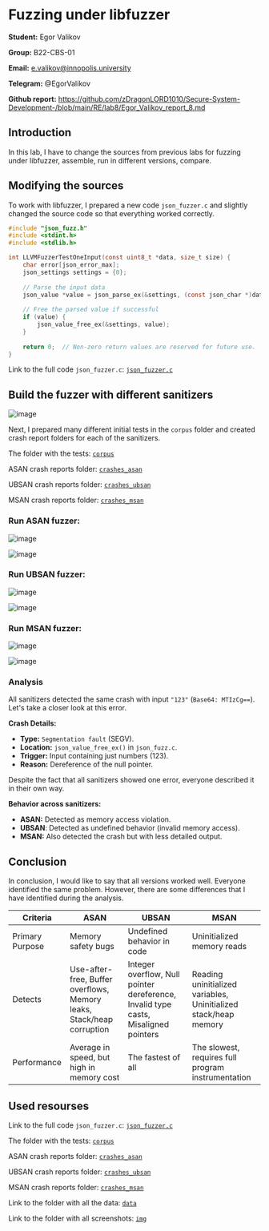 # Fuzzing under libfuzzer

**Student:** Egor Valikov

**Group:** B22-CBS-01

**Email:** e.valikov@innopolis.university

**Telegram:** @EgorValikov

**Github report:** https://github.com/zDragonLORD1010/Secure-System-Development-/blob/main/RE/lab8/Egor_Valikov_report_8.md

## Introduction

In this lab, I have to change the sources from previous labs for fuzzing under libfuzzer, assemble, run in different versions, compare.

## Modifying the sources

To work with libfuzzer, I prepared a new code `json_fuzzer.c` and slightly changed the source code so that everything worked correctly.

```c
#include "json_fuzz.h"
#include <stdint.h>
#include <stdlib.h>

int LLVMFuzzerTestOneInput(const uint8_t *data, size_t size) {
    char error[json_error_max];
    json_settings settings = {0};
    
    // Parse the input data
    json_value *value = json_parse_ex(&settings, (const json_char *)data, size, error);
    
    // Free the parsed value if successful
    if (value) {
        json_value_free_ex(&settings, value);
    }
    
    return 0;  // Non-zero return values are reserved for future use.
}
```

Link to the full code `json_fuzzer.c`: [`json_fuzzer.c`](https://github.com/zDragonLORD1010/Secure-System-Development-/blob/main/RE/lab8/data/json_fuzzer.c)

## Build the fuzzer with different sanitizers

![image](https://github.com/user-attachments/assets/8d99cb5d-79de-4d63-8ba9-c19157030cb2)

Next, I prepared many different initial tests in the `corpus` folder and created crash report folders for each of the sanitizers.

The folder with the tests: [`corpus`](https://github.com/zDragonLORD1010/Secure-System-Development-/tree/main/RE/lab8/data/corpus)

ASAN crash reports folder: [`crashes_asan`](https://github.com/zDragonLORD1010/Secure-System-Development-/tree/main/RE/lab8/data/crashes_asan)

UBSAN crash reports folder: [`crashes_ubsan`](https://github.com/zDragonLORD1010/Secure-System-Development-/tree/main/RE/lab8/data/crashes_ubsan)

MSAN crash reports folder: [`crashes_msan`](https://github.com/zDragonLORD1010/Secure-System-Development-/tree/main/RE/lab8/data/crashes_msan)

### Run ASAN fuzzer:

![image](https://github.com/user-attachments/assets/a40d0db2-ee95-40f1-abf5-396af31976f5)

![image](https://github.com/user-attachments/assets/faa481d2-bf5b-4bb3-94c4-b37fd77ddcc5)

### Run UBSAN fuzzer:

![image](https://github.com/user-attachments/assets/4fe26e93-be15-4aca-8fac-4ed31ab2d781)

![image](https://github.com/user-attachments/assets/084884c3-ee7f-43bd-97ac-48b37140bd12)

### Run MSAN fuzzer:

![image](https://github.com/user-attachments/assets/7510fb2e-68f5-4a5e-8d7a-3b8c432dbf82)

![image](https://github.com/user-attachments/assets/6c05ee55-c6ae-4867-abcf-136c5abb7d2c)

### Analysis

All sanitizers detected the same crash with input `"123"` (`Base64: MTIzCg==`). Let's take a closer look at this error.

**Crash Details:**

- **Type:** `Segmentation fault` (SEGV).
- **Location:** `json_value_free_ex()` in `json_fuzz.c`.
- **Trigger:** Input containing just numbers (123).
- **Reason:** Dereference of the null pointer.

Despite the fact that all sanitizers showed one error, everyone described it in their own way.

**Behavior across sanitizers:**

- **ASAN:** Detected as memory access violation.
- **UBSAN**: Detected as undefined behavior (invalid memory access).
- **MSAN:** Also detected the crash but with less detailed output.

## Conclusion

In conclusion, I would like to say that all versions worked well. Everyone identified the same problem. However, there are some differences that I have identified during the analysis.

| Criteria | ASAN | UBSAN | MSAN | 
|--------------------|----------------------------------------|----------------------------------------|----------------------------------------|
| Primary Purpose | Memory safety bugs | Undefined behavior in code | Uninitialized memory reads |
| Detects | Use-after-free, Buffer overflows, Memory leaks, Stack/heap corruption | Integer overflow, Null pointer dereference, Invalid type casts, Misaligned pointers | Reading uninitialized variables, Uninitialized stack/heap memory |
| Performance  | Average in speed, but high in memory cost | The fastest of all | The slowest, requires full program instrumentation |

## Used resourses

Link to the full code `json_fuzzer.c`: [`json_fuzzer.c`](https://github.com/zDragonLORD1010/Secure-System-Development-/blob/main/RE/lab8/data/json_fuzzer.c)

The folder with the tests: [`corpus`](https://github.com/zDragonLORD1010/Secure-System-Development-/tree/main/RE/lab8/data/corpus)

ASAN crash reports folder: [`crashes_asan`](https://github.com/zDragonLORD1010/Secure-System-Development-/tree/main/RE/lab8/data/crashes_asan)

UBSAN crash reports folder: [`crashes_ubsan`](https://github.com/zDragonLORD1010/Secure-System-Development-/tree/main/RE/lab8/data/crashes_ubsan)

MSAN crash reports folder: [`crashes_msan`](https://github.com/zDragonLORD1010/Secure-System-Development-/tree/main/RE/lab8/data/crashes_msan)

Link to the folder with all the data: [`data`](https://github.com/zDragonLORD1010/Secure-System-Development-/tree/main/RE/lab8/data)

Link to the folder with all screenshots: [`img`](https://github.com/zDragonLORD1010/Secure-System-Development-/tree/main/RE/lab8/img)






